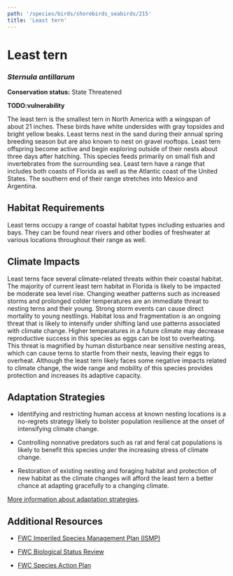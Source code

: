 ```yaml
---
path: '/species/birds/shorebirds_seabirds/215'
title: 'Least tern'
---
```


# Least tern
### *Sternula antillarum*



**Conservation status:** State Threatened

**TODO:vulnerability**

The least tern is the smallest tern in North America with a wingspan of about 21 inches. These birds have white undersides with gray topsides and bright yellow beaks.  Least terns nest in the sand during their annual spring breeding season but are also known to nest on gravel rooftops.  Least tern offspring become active and begin exploring outside of their nests about three days after hatching. This species feeds primarily on small fish and invertebrates from the surrounding sea.  Least tern have a range that includes both coasts of Florida as well as the Atlantic coast of the United States.  The southern end of their range stretches into Mexico and Argentina.

    
## Habitat Requirements

Least terns occupy a range of coastal habitat types including estuaries and bays.  They can be found near rivers and other bodies of freshwater at various locations throughout their range as well.

## Climate Impacts

Least terns face several climate-related threats within their coastal habitat. The majority of current least tern habitat in Florida is likely to be impacted be moderate sea level rise.  Changing weather patterns such as increased storms and prolonged colder temperatures are an immediate threat to nesting terns and their young. Strong storm events can cause direct mortality to young nestlings.  Habitat loss and fragmentation is an ongoing threat that is likely to intensify under shifting land use patterns associated with climate change.  Higher temperatures in a future climate may decrease reproductive success in this species as eggs can be lost to overheating.  This threat is magnified by human disturbance near sensitive nesting areas, which can cause terns to startle from their nests, leaving their eggs to overheat.  Although the least tern likely faces some negative impacts related to climate change, the wide range and mobility of this species provides protection and increases its adaptive capacity.

## Adaptation Strategies

- Identifying and restricting human access at known nesting locations is a no-regrets strategy likely to bolster population resilience at the onset of intensifying climate change.

- Controlling nonnative predators such as rat and feral cat populations is likely to benefit this species under the increasing stress of climate change.

- Restoration of existing nesting and foraging habitat and protection of new habitat as the climate changes will afford the least tern a better chance at adapting gracefully to a changing climate.


[More information about adaptation strategies](/strategies).


## Additional Resources

- [FWC Imperiled Species Management Plan (ISMP)](http://myfwc.com/media/4133167/Floridas-Imperiled-Species-Management-Plan-2016-2026.pdf)

- [FWC Biological Status Review](http://myfwc.com/media/2273337/Least-Tern-BSR.pdf)

- [FWC Species Action Plan](http://myfwc.com/media/2720106/Imperiled-Beach-Nesting-Birds-Species-Action-Plan-Final-Draft.pdf)
